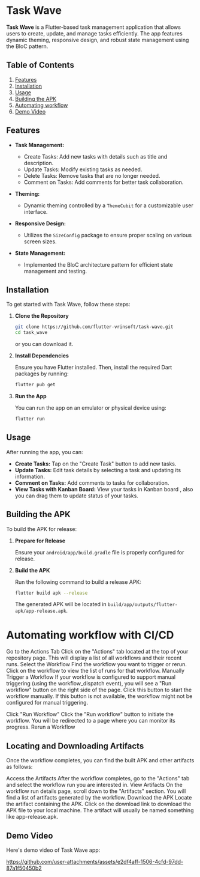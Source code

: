 # Task Wave
 
**Task Wave** is a Flutter-based task management application that allows users to create, update, and manage tasks efficiently. The app features dynamic theming, responsive design, and robust state management using the BloC pattern.
 
## Table of Contents
 
1. [Features](#features)
2. [Installation](#installation)
3. [Usage](#usage)
4. [Building the APK](#building-the-apk)
5. [Automating workflow](#Automating-workflow)
6. [Demo Video](#demo-video)
 
## Features
 
- **Task Management:**
  - Create Tasks: Add new tasks with details such as title and description.
  - Update Tasks: Modify existing tasks as needed.
  - Delete Tasks: Remove tasks that are no longer needed.
  - Comment on Tasks: Add comments for better task collaboration.
 
- **Theming:**
  - Dynamic theming controlled by a `ThemeCubit` for a customizable user interface.
 
- **Responsive Design:**
  - Utilizes the `SizeConfig` package to ensure proper scaling on various screen sizes.
 
- **State Management:**
  - Implemented the BloC architecture pattern for efficient state management and testing.
 
## Installation
 
To get started with Task Wave, follow these steps:
 
1. **Clone the Repository**
 
   ```bash
   git clone https://github.com/flutter-vrinsoft/task-wave.git
   cd task_wave
   ```

   or you can download it.
 
2. **Install Dependencies**
 
   Ensure you have Flutter installed. Then, install the required Dart packages by running:
 
   ```bash
   flutter pub get
   ```
 
3. **Run the App**
 
   You can run the app on an emulator or physical device using:
 
   ```bash
   flutter run
   ```
 
## Usage
 
After running the app, you can:
 
- **Create Tasks:** Tap on the "Create Task" button to add new tasks.
- **Update Tasks:** Edit task details by selecting a task and updating its information.
- **Comment on Tasks:** Add comments to tasks for collaboration.
- **View Tasks with Kanban Board:** View your tasks in Kanban board , also you can drag them to update status of your tasks.
 
 
## Building the APK
 
To build the APK for release:
 
1. **Prepare for Release**
 
   Ensure your `android/app/build.gradle` file is properly configured for release.
 
2. **Build the APK**
 
   Run the following command to build a release APK:
 
   ```bash
   flutter build apk --release
   ```
 
   The generated APK will be located in `build/app/outputs/flutter-apk/app-release.apk`.
 
# Automating workflow with CI/CD
Go to the Actions Tab
Click on the "Actions" tab located at the top of your repository page. This will display a list of all workflows and their recent runs.
Select the Workflow
Find the workflow you want to trigger or rerun. Click on the workflow to view the list of runs for that workflow.
Manually Trigger a Workflow
If your workflow is configured to support manual triggering (using the workflow_dispatch event), you will see a "Run workflow" button on the right side of the page. Click this button to start the workflow manually. If this button is not available, the workflow might not be configured for manual triggering.
 
Click "Run Workflow"
Click the "Run workflow" button to initiate the workflow. You will be redirected to a page where you can monitor its progress.
Rerun a Workflow
 
## Locating and Downloading Artifacts
Once the workflow completes, you can find the built APK and other artifacts as follows:
 
Access the Artifacts
After the workflow completes, go to the "Actions" tab and select the workflow run you are interested in.
View Artifacts
On the workflow run details page, scroll down to the "Artifacts" section. You will find a list of artifacts generated by the workflow.
Download the APK
Locate the artifact containing the APK. Click on the download link to download the APK file to your local machine. The artifact will usually be named something like app-release.apk.
 
 
## Demo Video
Here's demo video of Task Wave app:

https://github.com/user-attachments/assets/e2df4aff-1506-4cfd-97dd-87a1f50450b2

